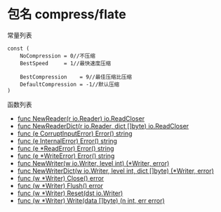 ﻿# 包名 compress/flate

常量列表

    const (
        NoCompression = 0//不压缩
        BestSpeed     = 1//最快速度压缩
    
        BestCompression    = 9//最佳压缩比压缩
        DefaultCompression = -1//默认压缩
    )

函数列表

- [func NewReader(r io.Reader) io.ReadCloser](NewReader.md)
- [func NewReaderDict(r io.Reader, dict []byte) io.ReadCloser](NewReaderDict.md)
- [func (e CorruptInputError) Error() string](CorruptInputError.Error.md)
- [func (e InternalError) Error() string](InternalError.Error.md)
- [func (e *ReadError) Error() string](ReadError.Error.md)
- [func (e *WriteError) Error() string](WriteError.Error.md)
- [func NewWriter(w io.Writer, level int) (*Writer, error)](NewWriter.md)
- [func NewWriterDict(w io.Writer, level int, dict []byte) (*Writer, error)](NewWriterDict.md)
- [func (w *Writer) Close() error](Writer.Close.md)
- [func (w *Writer) Flush() error](Writer.Flush.md)
- [func (w *Writer) Reset(dst io.Writer)](Writer.Reset.md)
- [func (w *Writer) Write(data []byte) (n int, err error)](Writer.Write.md)